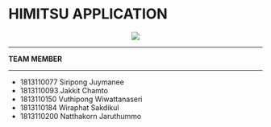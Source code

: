 # HIMITSU APPLICATION
<p align="center">
    <img  src="https://i.imgur.com/AbczkGO.png">
</p>

_________________
**TEAM MEMBER**
_________________
* 1813110077  Siripong Juymanee 
* 1813110093  Jakkit Chamto
* 1813110150  Vuthipong Wiwattanaseri
* 1813110184  Wiraphat Sakdikul
* 1813110200  Natthakorn Jaruthummo
<br>


